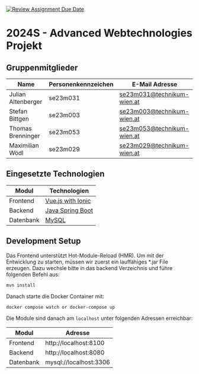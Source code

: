 [![Review Assignment Due Date](https://classroom.github.com/assets/deadline-readme-button-24ddc0f5d75046c5622901739e7c5dd533143b0c8e959d652212380cedb1ea36.svg)](https://classroom.github.com/a/bFlAvWr6)


# 2024S - Advanced Webtechnologies Projekt

## Gruppenmitglieder

| **Name**           | **Personenkennzeichen** | **E-Mail Adresse**         |
|--------------------|-------------------------|----------------------------|
| Julian Altenberger | se23m031                | se23m031@technikum-wien.at |
| Stefan Bittgen     | se23m003                | se23m003@technikum-wien.at |
| Thomas Brenninger  | se23m053                | se23m053@technikum-wien.at |  
| Maximilian Wödl    | se23m029                | se23m029@technikum-wien.at |

## Eingesetzte Technologien

| **Modul** | **Technologien**                                                                                                  |
|-----------|-------------------------------------------------------------------------------------------------------------------|
| Frontend  | [Vue.js with Ionic](https://ionicframework.com/)                                                                  |
| Backend   | [Java Spring Boot](https://spring.io/)                                                                            |
| Datenbank | [MySQL](https://www.mysql.com/)                                                                                   |

## Development Setup

Das Frontend unterstützt Hot-Module-Reload (HMR).
Um mit der Entwicklung zu starten, müssen wir zuerst ein lauffähiges *.jar File erzeugen. Dazu wechsle bitte in das backend Verzeichnis und führe folgenden Befehl aus:

```
mvn install
```

Danach starte die Docker Container mit:

```shell
docker compose watch or docker-compose up
```

Die Module sind danach am `localhost` unter folgenden Adressen erreichbar:

| **Modul** | **Adresse**            |
|-----------|------------------------|
| Frontend  | http://localhost:8100  |
| Backend   | http://localhost:8080  |
| Datenbank | mysql://localhost:3306 |
